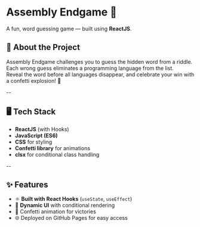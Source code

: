 # Assembly Endgame 🎯

A fun, word guessing game — built using **ReactJS**.

## 📌 About the Project

Assembly Endgame challenges you to guess the hidden word from a riddle.
Each wrong guess eliminates a programming language from the list.  
Reveal the word before all languages disappear, and celebrate your win with a confetti explosion! 🎉

--

## 🖥️ Tech Stack

- **ReactJS** (with Hooks)  
- **JavaScript (ES6)**  
- **CSS** for styling  
- **Confetti library** for animations  
- **clsx** for conditional class handling

--

## ✨ Features

- ⚛ **Built with React Hooks** (`useState`, `useEffect`)  
- 🎨 **Dynamic UI** with conditional rendering  
- 🎉 Confetti animation for victories  
- 🌐 Deployed on GitHub Pages for easy access  


